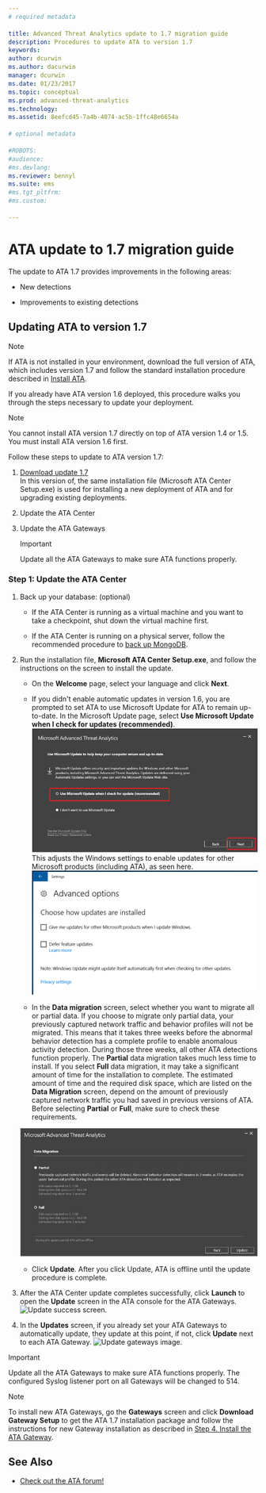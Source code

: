 ```yaml
---
# required metadata

title: Advanced Threat Analytics update to 1.7 migration guide
description: Procedures to update ATA to version 1.7
keywords:
author: dcurwin
ms.author: dacurwin
manager: dcurwin
ms.date: 01/23/2017
ms.topic: conceptual
ms.prod: advanced-threat-analytics
ms.technology:
ms.assetid: 8eefcd45-7a4b-4074-ac5b-1ffc48e6654a

# optional metadata

#ROBOTS:
#audience:
#ms.devlang:
ms.reviewer: bennyl
ms.suite: ems
#ms.tgt_pltfrm:
#ms.custom:

---
```


# ATA update to 1.7 migration guide

The update to ATA 1.7 provides improvements in the following areas:

- New detections

- Improvements to existing detections
  

## Updating ATA to version 1.7

> [!NOTE] 
> If ATA is not installed in your environment, download the full version of ATA, which includes version 1.7 and follow the standard installation procedure described in [Install ATA](install-ata-step1.md).

If you already have ATA version 1.6 deployed, this procedure walks you through the steps necessary to update your deployment.

> [!NOTE] 
> You cannot install ATA version 1.7 directly on top of ATA version 1.4 or 1.5. You must install ATA version 1.6 first. 

Follow these steps to update to ATA version 1.7:

1.  [Download update 1.7](https://www.microsoft.com/evalcenter/evaluate-microsoft-advanced-threat-analytics)<br>
In this version of, the same installation file (Microsoft ATA Center Setup.exe) is used for installing a new deployment of ATA and for upgrading existing deployments.

1. Update the ATA Center

1. Update the ATA Gateways

    > [!IMPORTANT]
    > Update all the ATA Gateways to make sure ATA functions properly.

### Step 1: Update the ATA Center

1. Back up your database: (optional)

    - If the ATA Center is running as a virtual machine and you want to take a checkpoint, shut down the virtual machine first.

    - If the ATA Center is running on a physical server, follow the recommended procedure to [back up MongoDB](https://docs.mongodb.org/manual/core/backups/).

1. Run the installation file, **Microsoft ATA Center Setup.exe**, and follow the instructions on the screen to install the update.

    - On the **Welcome** page, select your language and click **Next**.

    - If you didn't enable automatic updates in version 1.6, you are prompted to set ATA to use Microsoft Update for ATA to remain up-to-date.  In the Microsoft Update page, select **Use Microsoft Update when I check for updates (recommended)**.
    ![Keep ATA up-to-date image.](media/ata_ms_update.png)
     This adjusts the Windows settings to enable updates for other Microsoft products (including ATA), as seen here. 
    ![Windows auto-update image.](media/ata_installupdatesautomatically.png)

    - In the **Data migration** screen, select whether you want to migrate all or partial data. If you choose to migrate only partial data, your previously captured network traffic and behavior profiles will not be migrated. This means that it takes three weeks before the abnormal behavior detection has a complete profile to enable anomalous activity detection. During those three weeks, all other ATA detections function properly. The **Partial** data migration takes much less time to install. If you select **Full** data migration, it may take a significant amount of time for the installation to complete. The estimated amount of time and the required disk space, which are listed on the **Data Migration** screen, depend on the amount of previously captured network traffic you had saved in previous versions of ATA. Before selecting **Partial** or **Full**, make sure to check these requirements.  
    
    ![ATA data migration.](media/migration-data-migration17.png)

    - Click **Update**. After you click Update, ATA is offline until the update procedure is complete.

1. After the ATA Center update completes successfully, click **Launch** to open the **Update** screen in the ATA console for the ATA Gateways.
    ![Update success screen.](media/migration-center-success17.png)

1. In the **Updates** screen, if you already set your ATA Gateways to automatically update, they update at this point, if not, click **Update** next to each ATA Gateway.
  ![Update gateways image.](media/migration-update-gw-17.png)

  
> [!IMPORTANT] 
> Update all the ATA Gateways to make sure ATA functions properly.
> The configured Syslog listener port on all Gateways will be changed to 514.
 
> [!NOTE] 
> To install new ATA Gateways, go the **Gateways** screen and click **Download Gateway Setup** to get the ATA 1.7 installation package and follow the instructions for new Gateway installation as described in [Step 4. Install the ATA Gateway](install-ata-step4.md).



## See Also

- [Check out the ATA forum!](https://social.technet.microsoft.com/Forums/security/home?forum=mata)
